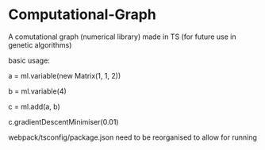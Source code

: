 # Computational-Graph
A comutational graph (numerical library) made in TS (for future use in genetic algorithms)


basic usage:

a = ml.variable(new Matrix(1, 1, 2))

b = ml.variable(4)

c = ml.add(a, b)

c.gradientDescentMinimiser(0.01)

webpack/tsconfig/package.json need to be reorganised to allow for running
